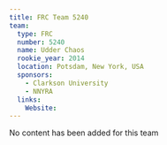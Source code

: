 ```yaml
---
title: FRC Team 5240
team:
  type: FRC
  number: 5240
  name: Udder Chaos
  rookie_year: 2014
  location: Potsdam, New York, USA
  sponsors:
    - Clarkson University
    - NNYRA
  links:
    Website: 
---
```

No content has been added for this team